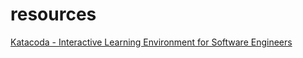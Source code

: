 # resources

[Katacoda - Interactive Learning Environment for Software Engineers](http://www.katacoda.com)
